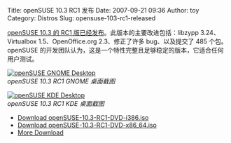 Title: openSUSE 10.3 RC1 发布
Date: 2007-09-21 09:36
Author: toy
Category: Distros
Slug: opensuse-103-rc1-released

[openSUSE 10.3 的 RC1
版已经发布](http://news.opensuse.org/?p=305)。此版本的主要改进包括：libzypp
3.24、Virtualbox 1.5、OpenOffice.org 2.3、修正了许多 bug、以及提交了 485
个包。openSUSE
的开发团队认为，这是一个特性完整且足够稳定的版本，它适合任何用户测试。

[![openSUSE GNOME
Desktop](http://i.linuxtoy.org/i/2007/09/opensuse103-gnome-desktop_s.png)](http://i.linuxtoy.org/i/2007/09/opensuse103-gnome-desktop.png)  
*openSUSE 10.3 RC1 GNOME 桌面截图*

[![openSUSE KDE
Desktop](http://i.linuxtoy.org/i/2007/09/opensuse103-kde-desktop_s.jpg)](http://i.linuxtoy.org/i/2007/09/opensuse103-kde-desktop.jpg)  
*openSUSE 10.3 RC1 KDE 桌面截图*

- [Download
openSUSE-10.3-RC1-DVD-i386.iso](http://download.opensuse.org/distribution/10.3-RC1/iso/torrent/openSUSE-10.3-RC1-DVD-i386.torrent)  
- [Download
openSUSE-10.3-RC1-DVD-x86\_64.iso](http://download.opensuse.org/distribution/10.3-RC1/iso/torrent/openSUSE-10.3-RC1-DVD-x86_64.torrent)  
- [More Download](http://software.opensuse.org/developer)
